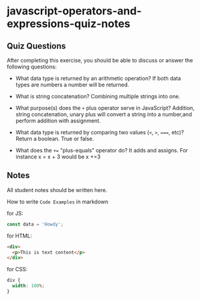 # javascript-operators-and-expressions-quiz-notes

## Quiz Questions

After completing this exercise, you should be able to discuss or answer the following questions:

- What data type is returned by an arithmetic operation?
  If both data types are numbers a number will be returned.

- What is string concatenation?
  Combining multiple strings into one.

- What purpose(s) does the `+` plus operator serve in JavaScript?
  Addition, string concatenation, unary plus will convert a string into a number,and perform addition with assignment.
- What data type is returned by comparing two values (`<`, `>`, `===`, etc)?
  Return a boolean. True or false.

- What does the `+=` "plus-equals" operator do?
  It adds and assigns. For instance x = x + 3 would be x +=3

## Notes

All student notes should be written here.

How to write `Code Examples` in markdown

for JS:

```javascript
const data = 'Howdy';
```

for HTML:

```html
<div>
  <p>This is text content</p>
</div>
```

for CSS:

```css
div {
  width: 100%;
}
```

